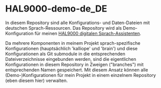 # HAL9000-demo-de_DE
In diesem Repository sind alle Konfigurations- und Daten-Dateien mit deutschen Sprach-Ressourcen. Das Repository
wird als Demo-Konfiguration für meinen [HAL9000 digitalen Sprach-Assistenten](https://github.com/juergenpabel/HAL9000).

Da mehrere Komponenten in meinem Projekt sprach-spezifische Konfigurationen (hauptsächlich 'kalliope' und 'brain') und
diese Konfigurationen als Git submodule in die entsprechenden Dateiverzeichnisse eingebunden werden, sind die eigentlichen
Konfigurationen in diesem Repository in Zweigen ("branches") mit entsprechenden Namen gespeichert. Mit diesem Ansatz können
alle (Demo-)Konfigurationen für mein Projekt in einem einzelnem Repository (eben diesem hier) verwalten.


